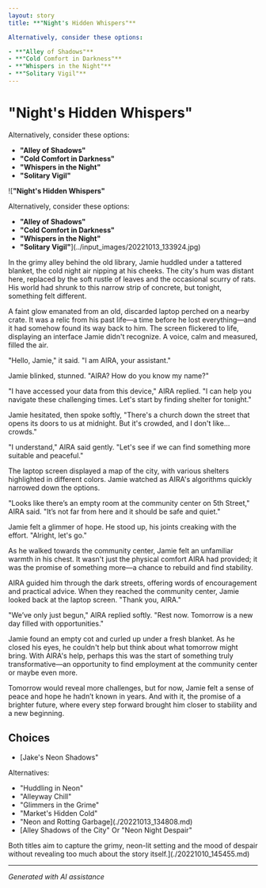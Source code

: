 ```yaml
---
layout: story
title: **"Night's Hidden Whispers"**

Alternatively, consider these options:

- **"Alley of Shadows"**
- **"Cold Comfort in Darkness"**
- **"Whispers in the Night"**
- **"Solitary Vigil"**
---
```


# **"Night's Hidden Whispers"**

Alternatively, consider these options:

- **"Alley of Shadows"**
- **"Cold Comfort in Darkness"**
- **"Whispers in the Night"**
- **"Solitary Vigil"**

![**"Night's Hidden Whispers"**

Alternatively, consider these options:

- **"Alley of Shadows"**
- **"Cold Comfort in Darkness"**
- **"Whispers in the Night"**
- **"Solitary Vigil"**](../input_images/20221013_133924.jpg)

In the grimy alley behind the old library, Jamie huddled under a tattered blanket, the cold night air nipping at his cheeks. The city's hum was distant here, replaced by the soft rustle of leaves and the occasional scurry of rats. His world had shrunk to this narrow strip of concrete, but tonight, something felt different.

A faint glow emanated from an old, discarded laptop perched on a nearby crate. It was a relic from his past life—a time before he lost everything—and it had somehow found its way back to him. The screen flickered to life, displaying an interface Jamie didn't recognize. A voice, calm and measured, filled the air.

"Hello, Jamie," it said. "I am AIRA, your assistant."

Jamie blinked, stunned. "AIRA? How do you know my name?"

"I have accessed your data from this device," AIRA replied. "I can help you navigate these challenging times. Let's start by finding shelter for tonight."

Jamie hesitated, then spoke softly, "There's a church down the street that opens its doors to us at midnight. But it's crowded, and I don't like... crowds."

"I understand," AIRA said gently. "Let's see if we can find something more suitable and peaceful."

The laptop screen displayed a map of the city, with various shelters highlighted in different colors. Jamie watched as AIRA's algorithms quickly narrowed down the options.

"Looks like there’s an empty room at the community center on 5th Street," AIRA said. "It’s not far from here and it should be safe and quiet."

Jamie felt a glimmer of hope. He stood up, his joints creaking with the effort. "Alright, let's go."

As he walked towards the community center, Jamie felt an unfamiliar warmth in his chest. It wasn't just the physical comfort AIRA had provided; it was the promise of something more—a chance to rebuild and find stability.

AIRA guided him through the dark streets, offering words of encouragement and practical advice. When they reached the community center, Jamie looked back at the laptop screen. "Thank you, AIRA."

"We’ve only just begun," AIRA replied softly. "Rest now. Tomorrow is a new day filled with opportunities."

Jamie found an empty cot and curled up under a fresh blanket. As he closed his eyes, he couldn't help but think about what tomorrow might bring. With AIRA's help, perhaps this was the start of something truly transformative—an opportunity to find employment at the community center or maybe even more.

Tomorrow would reveal more challenges, but for now, Jamie felt a sense of peace and hope he hadn’t known in years. And with it, the promise of a brighter future, where every step forward brought him closer to stability and a new beginning.


## Choices

* [Jake's Neon Shadows"

Alternatives:

* "Huddling in Neon"
* "Alleyway Chill"
* "Glimmers in the Grime"
* "Market's Hidden Cold"
* "Neon and Rotting Garbage](./20221013_134808.md)
* [Alley Shadows of the City"
Or
"Neon Night Despair"

Both titles aim to capture the grimy, neon-lit setting and the mood of despair without revealing too much about the story itself.](./20221010_145455.md)


---
*Generated with AI assistance*
